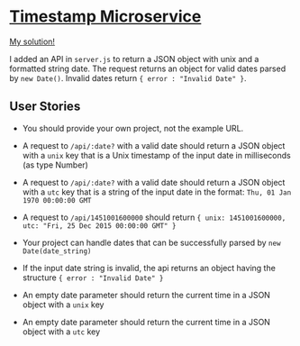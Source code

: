 
# [Timestamp Microservice](https://www.freecodecamp.org/learn/apis-and-microservices/apis-and-microservices-projects/timestamp-microservice)

[My solution!](https://boilerplate-project-timestamp-1.willbeaumont.repl.co/)

I added an API in `server.js` to return a JSON object with unix and a formatted string date. The request returns an object 
for valid dates parsed by `new Date()`. Invalid dates return `{ error : "Invalid Date" }`.

## User Stories
* You should provide your own project, not the example URL.

* A request to `/api/:date?` with a valid date should return a JSON object with a `unix` key that is a Unix timestamp of the input date in milliseconds (as type Number)

* A request to `/api/:date?` with a valid date should return a JSON object with a `utc` key that is a string of the input date in the format: `Thu, 01 Jan 1970 00:00:00 GMT`

* A request to `/api/1451001600000` should return `{ unix: 1451001600000, utc: "Fri, 25 Dec 2015 00:00:00 GMT" }`

* Your project can handle dates that can be successfully parsed by `new Date(date_string)`

* If the input date string is invalid, the api returns an object having the structure `{ error : "Invalid Date" }`

* An empty date parameter should return the current time in a JSON object with a `unix` key

* An empty date parameter should return the current time in a JSON object with a `utc` key
